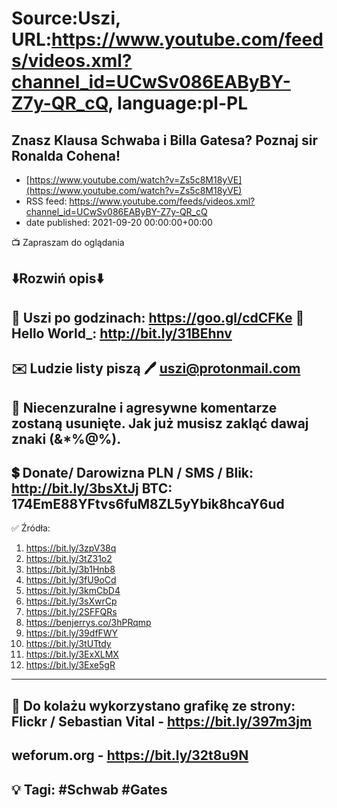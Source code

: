 # Source:Uszi, URL:https://www.youtube.com/feeds/videos.xml?channel_id=UCwSv086EAByBY-Z7y-QR_cQ, language:pl-PL

## Znasz Klausa Schwaba i Billa Gatesa? Poznaj sir Ronalda Cohena!
 - [https://www.youtube.com/watch?v=Zs5c8M18yVE](https://www.youtube.com/watch?v=Zs5c8M18yVE)
 - RSS feed: https://www.youtube.com/feeds/videos.xml?channel_id=UCwSv086EAByBY-Z7y-QR_cQ
 - date published: 2021-09-20 00:00:00+00:00

📺 Zapraszam do oglądania

⬇️Rozwiń opis⬇️
------------------------------------------------------------
👀 Uszi po godzinach: https://goo.gl/cdCFKe
👀 Hello World_: http://bit.ly/31BEhnv
------------------------------------------------------------
✉️ Ludzie listy piszą 
🖊️ uszi@protonmail.com
------------------------------------------------------------
👺 Niecenzuralne i agresywne komentarze zostaną usunięte.  Jak już musisz zakląć dawaj znaki (&*%@%).
------------------------------------------------------------
💲 Donate/ Darowizna
PLN / SMS / Blik: http://bit.ly/3bsXtJj
BTC: 174EmE88YFtvs6fuM8ZL5yYbik8hcaY6ud
-------------------------------------------------------------
✅ Źródła:
1. https://bit.ly/3zpV38q
2. https://bit.ly/3tZ31o2
3. https://bit.ly/3b1Hnb8
4. https://bit.ly/3fU9oCd
5. https://bit.ly/3kmCbD4
6. https://bit.ly/3sXwrCp
7. https://bit.ly/2SFFQRs
8. https://benjerrys.co/3hPRqmp
9. https://bit.ly/39dfFWY
10. https://bit.ly/3tUTtdy
11. https://bit.ly/3ExXLMX
12. https://bit.ly/3Exe5gR
---------------------------------------------------------------
🎴 Do kolażu wykorzystano grafikę ze strony: 
Flickr / Sebastian Vital - https://bit.ly/397m3jm
---
weforum.org - https://bit.ly/32t8u9N
---------------------------------------------------------------
💡 Tagi: #Schwab #Gates
--------------------------------------------------------------

